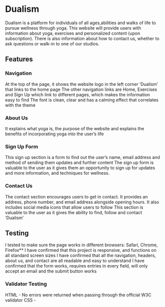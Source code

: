 # Dualism

Dualism is a platform for individuals of all ages,abilities and walks of life to pursue wellness through yoga. This website will provide users with information about yoga, exercises and personalized content (upon subscription). There is also information about how to contact us, whether to ask questions or walk-in to one of our studios. 

## Features
### Navigation
At the top of the page, it shows the website logo in the left corner ‘Dualism’ that links to the home page
The other navigation links are Home, Exercises and Sign Up which link to different pages, which makes the information easy to find 
The font is clean, clear and has a calming effect that correlates with the theme 

### About Us 
It explains what yoga is, the purpose of the website and explains the benefits of incorporating yoga into the user’s life

### Sign Up Form
This sign up section is a form to find out the user’s name, email address and method of sending them updates and further content 
The sign  up form is valuable to the user as it gives them an opportunity to sign up for updates and more information, and techniques for wellness. 

### Contact Us 
The contact section encourages users to get in contact. It provides an address, phone number, and email address alongside opening hours. 
It also includes social media icons that allow users to follow
This section is valuable to the user as it gives the ability to find, follow and contact ‘Dualism’ 

## Testing
I tested to make sure the page works in different browsers: Safari, Chrome, Firefox**
I have confirmed that this project is responsive, and functions on all standard screen sizes
I have confirmed that all the navigation, headers, about us, and contact are all readable and easy to understand
I have confirmed that the form works, requires entries in every field, will only accept an email and the submit button works

### Validator Testing
HTML - No errors were returned when passing through the official W3C validator
CSS - 